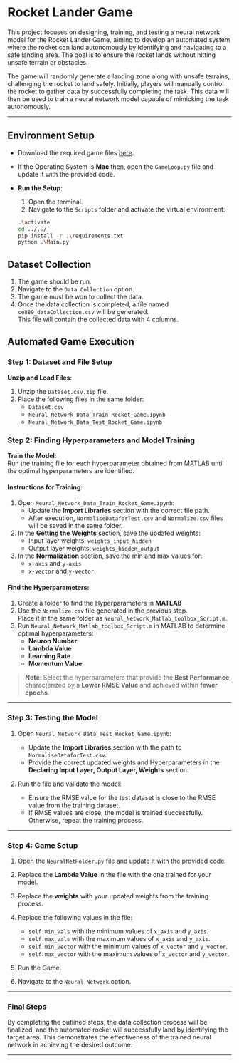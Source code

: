 # Rocket Lander Game

This project focuses on designing, training, and testing a neural network model for the Rocket Lander Game, aiming to develop an automated system where the rocket can land autonomously by identifying and navigating to a safe landing area. The goal is to ensure the rocket lands without hitting unsafe terrain or obstacles.

The game will randomly generate a landing zone along with unsafe terrains, challenging the rocket to land safely. Initially, players will manually control the rocket to gather data by successfully completing the task. This data will then be used to train a neural network model capable of mimicking the task autonomously.

---
## Environment Setup
   
   - Download the required game files [here](https://drive.google.com/drive/folders/1bGAeSXdoBgnuq01MAQWKVm6vQPHrBNDo).
   - If the Operating System is **Mac** then, open the `GameLoop.py` file and update it with the provided code.

     
   - **Run the Setup**:  
        1.   Open the terminal.  
        2.  Navigate to the `Scripts` folder and activate the virtual environment:  
      ```bash
      .\activate
      cd ../../
      pip install -r .\requirements.txt
      python .\Main.py
        ```

## Dataset Collection     
  1. The game should be run.  
  2. Navigate to the `Data Collection` option.  
  3. The game must be won to collect the data.  
  4. Once the data collection is completed, a file named `ce889_dataCollection.csv` will be generated.  
      This file will contain the collected data with 4 columns. 


## Automated Game Execution
### Step 1: Dataset and File Setup

**Unzip and Load Files**:  
1. Unzip the `Dataset.csv.zip` file.  
2. Place the following files in the same folder:  
   - `Dataset.csv`  
   - `Neural_Network_Data_Train_Rocket_Game.ipynb`  
   - `Neural_Network_Data_Test_Rocket_Game.ipynb`  


### Step 2: Finding Hyperparameters and Model Training 

**Train the Model**:  
   Run the training file for each hyperparameter obtained from MATLAB until the optimal hyperparameters are identified.

   #### Instructions for Training:
   1. Open `Neural_Network_Data_Train_Rocket_Game.ipynb`:
      - Update the **Import Libraries** section with the correct file path.
      - After execution, `NormaliseDataforTest.csv` and `Normalize.csv` files will be saved in the same folder.
   2. In the **Getting the Weights** section, save the updated weights:
      - Input layer weights: `weights_input_hidden`
      - Output layer weights: `weights_hidden_output`
   3. In the **Normalization** section, save the min and max values for:  
      - `x-axis` and `y-axis`  
      - `x-vector` and `y-vector` 

   #### Find the Hyperparameters:
   1. Create a folder to find the Hyperparameters in **MATLAB**
   2. Use the `Normalize.csv` file generated in the previous step.  
      Place it in the same folder as `Neural_Network_Matlab_toolbox_Script.m`.
   3. Run `Neural_Network_Matlab_toolbox_Script.m` in MATLAB to determine optimal hyperparameters:
      - **Neuron Number**
      - **Lambda Value**
      - **Learning Rate**
      - **Momentum Value**
 > **Note**: Select the hyperparameters that provide the **Best Performance**, characterized by a **Lower RMSE Value** and achieved within **fewer epochs**.
---

### Step 3: Testing the Model

1. Open `Neural_Network_Data_Test_Rocket_Game.ipynb`:
   - Update the **Import Libraries** section with the path to `NormaliseDataforTest.csv`.
   - Provide the correct updated weights and Hyperparameters in the **Declaring Input Layer, Output Layer, Weights** section.

2. Run the file and validate the model:
   - Ensure the RMSE value for the test dataset is close to the RMSE value from the training dataset.  
   - If RMSE values are close, the model is trained successfully. Otherwise, repeat the training process.

---

### Step 4: Game Setup

1. Open the `NeuralNetHolder.py` file and update it with the provided code.

2. Replace the **Lambda Value** in the file with the one trained for your model.
3. Replace the **weights** with your updated weights from the training process.
4. Replace the following values in the file:  
     - `self.min_vals` with the minimum values of `x_axis` and `y_axis`.  
     - `self.max_vals` with the maximum values of `x_axis` and `y_axis`.  
     - `self.min_vector` with the minimum values of `x_vector` and `y_vector`.  
     - `self.max_vector` with the maximum values of `x_vector` and `y_vector`.
5. Run the Game.
6. Navigate to the `Neural Network` option.  

---

### Final Steps

By completing the outlined steps, the data collection process will be finalized, and the automated rocket will successfully land by identifying the target area. This demonstrates the effectiveness of the trained neural network in achieving the desired outcome.

---
